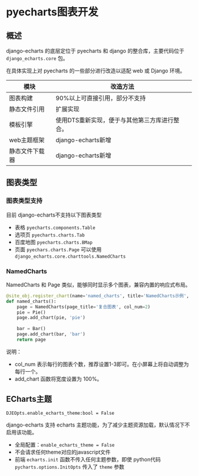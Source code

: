 # pyecharts图表开发

## 概述

django-echarts 的底层定位于 pyecharts 和 django 的整合库，主要代码位于 `django_echarts.core` 包。

在具体实现上对 pyecharts 的一些部分进行改造以适配 web 或 Django 环境。

| 模块           | 改造方法                                      |
| -------------- | --------------------------------------------- |
| 图表构建       | 90%以上可直接引用，部分不支持                 |
| 静态文件引用   | 扩展实现                                      |
| 模板引擎       | 使用DTS重新实现，便于与其他第三方库进行整合。 |
| web主题框架    | django-echarts新增                            |
| 静态文件下载器 | django-echarts新增                            |



## 图表类型

### 图表类型支持

目前 django-echarts不支持以下图表类型

- 表格 `pyecharts.components.Table`
- 选项页 `pyecharts.charts.Tab`
- 百度地图 `pyecharts.charts.BMap`
- 页面 `pyechars.charts.Page` 可以使用 `django_echarts.core.charttools.NamedCharts`

### NamedCharts

NamedCharts 和 Page 类似，能够同时显示多个图表，兼容内置的响应式布局。

```python
@site_obj.register_chart(name='named_charts', title='NamedCharts示例', description='使用NamedCharts')
def named_charts():
    page = NamedCharts(page_title='复合图表', col_num=2)
    pie = Pie()
    page.add_chart(pie, 'pie')
    
    bar = Bar()
    page.add_chart(bar, 'bar')
    return page
```

说明：

- col_num 表示每行的图表个数，推荐设置1-3即可。在小屏幕上将自动调整为每行一个。
- add_chart 函数将宽度设置为 100%。

## ECharts主题

```
DJEOpts.enable_echarts_theme:bool = False
```

django-echarts 支持 echarts 主题功能，为了减少主题资源加载，默认情况下不启用该功能。

- 全局配置：`enable_echarts_theme = False`
- 不会请求任何theme对应的javascript文件
- 前端 `echarts.init` 函数不传入任何主题参数，即使 python代码`pycharts.options.InitOpts` 传入了 `theme` 参数

